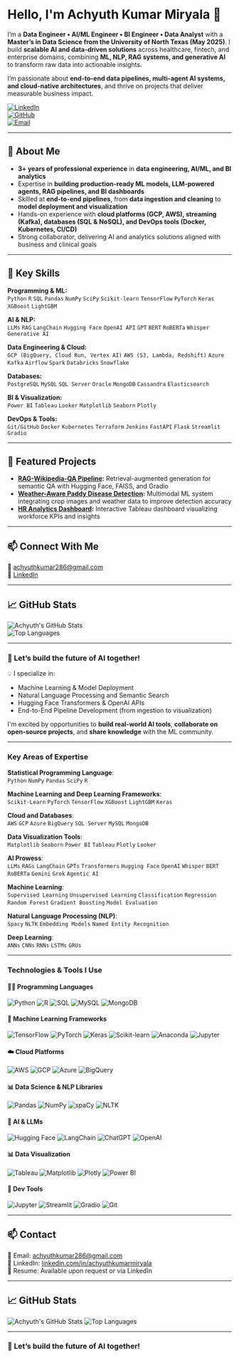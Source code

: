 # Hello, I'm Achyuth Kumar Miryala 👋

I’m a **Data Engineer • AI/ML Engineer • BI Engineer • Data Analyst** with a **Master’s in Data Science from the University of North Texas (May 2025)**. I build **scalable AI and data-driven solutions** across healthcare, fintech, and enterprise domains, combining **ML, NLP, RAG systems, and generative AI** to transform raw data into actionable insights.

I’m passionate about **end-to-end data pipelines, multi-agent AI systems, and cloud-native architectures**, and thrive on projects that deliver measurable business impact.

[![LinkedIn](https://img.shields.io/badge/LinkedIn-0077B5?style=flat-square&logo=linkedin&logoColor=white)](https://www.linkedin.com/in/achyuthkumarmiryala/)  
[![GitHub](https://img.shields.io/badge/GitHub-000000?style=flat-square&logo=github&logoColor=white)](https://github.com/achyuthkumarmiryala)  
[![Email](https://img.shields.io/badge/Email-D14836?style=flat-square&logo=gmail&logoColor=white)](mailto:achyuthkumar286@gmail.com)  

---

## 🧠 About Me

- **3+ years of professional experience** in **data engineering, AI/ML, and BI analytics**  
- Expertise in **building production-ready ML models, LLM-powered agents, RAG pipelines, and BI dashboards**  
- Skilled at **end-to-end pipelines**, from **data ingestion and cleaning** to **model deployment and visualization**  
- Hands-on experience with **cloud platforms (GCP, AWS), streaming (Kafka), databases (SQL & NoSQL), and DevOps tools (Docker, Kubernetes, CI/CD)**  
- Strong collaborator, delivering AI and analytics solutions aligned with business and clinical goals  

---

## 🔧 Key Skills

**Programming & ML:**  
`Python` `R` `SQL` `Pandas` `NumPy` `SciPy` `Scikit-learn` `TensorFlow` `PyTorch` `Keras` `XGBoost` `LightGBM`  

**AI & NLP:**  
`LLMs` `RAG` `LangChain` `Hugging Face` `OpenAI API` `GPT` `BERT` `RoBERTa` `Whisper` `Generative AI`  

**Data Engineering & Cloud:**  
`GCP (BigQuery, Cloud Run, Vertex AI)` `AWS (S3, Lambda, Redshift)` `Azure` `Kafka` `Airflow` `Spark` `Databricks` `Snowflake`  

**Databases:**  
`PostgreSQL` `MySQL` `SQL Server` `Oracle` `MongoDB` `Cassandra` `Elasticsearch`  

**BI & Visualization:**  
`Power BI` `Tableau` `Looker` `Matplotlib` `Seaborn` `Plotly`  

**DevOps & Tools:**  
`Git/GitHub` `Docker` `Kubernetes` `Terraform` `Jenkins` `FastAPI` `Flask` `Streamlit` `Gradio`  

---

## 📂 Featured Projects

- **[RAG-Wikipedia-QA Pipeline](https://github.com/achyuthkumarmiryala/Wikipedia-RAG-QA):** Retrieval-augmented generation for semantic QA with Hugging Face, FAISS, and Gradio  
- **[Weather-Aware Paddy Disease Detection](https://github.com/achyuthkumarmiryala/Weather-aware-paddy-Disease-Detection):** Multimodal ML system integrating crop images and weather data to improve detection accuracy  
- **[HR Analytics Dashboard](https://github.com/achyuthkumarmiryala/HR-Analytics-Dashboard):** Interactive Tableau dashboard visualizing workforce KPIs and insights  

---

## 📫 Connect With Me

📧 [achyuthkumar286@gmail.com](mailto:achyuthkumar286@gmail.com)  
🔗 [LinkedIn](https://www.linkedin.com/in/achyuthkumarmiryala/)  

---

## 📈 GitHub Stats

![Achyuth's GitHub Stats](https://github-readme-stats.vercel.app/api?username=achyuthkumarmiryala&show_icons=true&theme=dark)  
![Top Languages](https://github-readme-stats.vercel.app/api/top-langs/?username=achyuthkumarmiryala&layout=compact&theme=dark)  

---

### 🚀 Let’s build the future of AI together!



💡 I specialize in:

- Machine Learning & Model Deployment  
- Natural Language Processing and Semantic Search  
- Hugging Face Transformers & OpenAI APIs  
- End-to-End Pipeline Development (from ingestion to visualization)

I'm excited by opportunities to **build real-world AI tools**, **collaborate on open-source projects**, and **share knowledge** with the ML community.

---

### Key Areas of Expertise

**Statistical Programming Language**:  
`Python` `NumPy` `Pandas` `SciPy` `R`

**Machine Learning and Deep Learning Frameworks**:  
`Scikit-Learn` `PyTorch` `TensorFlow` `XGBoost` `LightGBM` `Keras`

**Cloud and Databases**:  
`AWS` `GCP` `Azure` `BigQuery` `SQL Server` `MySQL` `MongoDB`

**Data Visualization Tools**:  
`Matplotlib` `Seaborn` `Power BI` `Tableau` `Plotly` `Looker`

**AI Prowess**:  
`LLMs` `RAGs` `LangChain` `GPTs` `Transformers` `Hugging Face` `OpenAI` `Whisper` `BERT` `RoBERTa` `Gemini` `Grok` `Agentic AI`

**Machine Learning**:  
`Supervised Learning` `Unsupervised Learning` `Classification` `Regression`  
`Random Forest` `Gradient Boosting` `Model Evaluation`

**Natural Language Processing (NLP)**:  
`Spacy` `NLTK` `Embedding Models` `Named Entity Recognition`

**Deep Learning**:  
`ANNs` `CNNs` `RNNs` `LSTMs` `GRUs`

---

### Technologies & Tools I Use

#### 👨‍💻 Programming Languages
![Python](https://img.shields.io/badge/Python-blue?logo=python&logoColor=white)
![R](https://img.shields.io/badge/R-276DC3?logo=r&logoColor=white)
![SQL](https://img.shields.io/badge/SQL-003B57?logo=sqlite&logoColor=white)
![MySQL](https://img.shields.io/badge/MySQL-00758F?logo=mysql&logoColor=white)
![MongoDB](https://img.shields.io/badge/MongoDB-4DB33D?logo=mongodb&logoColor=white)

#### 🤖 Machine Learning Frameworks
![TensorFlow](https://img.shields.io/badge/TensorFlow-FF6F00?logo=tensorflow&logoColor=white)
![PyTorch](https://img.shields.io/badge/PyTorch-EE4C2C?logo=pytorch&logoColor=white)
![Keras](https://img.shields.io/badge/Keras-D00000?logo=keras&logoColor=white)
![Scikit-learn](https://img.shields.io/badge/Scikit--learn-F7931E?logo=scikit-learn&logoColor=white)
![Anaconda](https://img.shields.io/badge/Anaconda-44A833?logo=anaconda&logoColor=white)
![Jupyter](https://img.shields.io/badge/Jupyter-F37626?logo=jupyter&logoColor=white)

#### ☁️ Cloud Platforms
![AWS](https://img.shields.io/badge/AWS-232F3E?logo=amazon-aws&logoColor=white)
![GCP](https://img.shields.io/badge/GCP-4285F4?logo=googlecloud&logoColor=white)
![Azure](https://img.shields.io/badge/Azure-0089D6?logo=microsoft-azure&logoColor=white)
![BigQuery](https://img.shields.io/badge/BigQuery-669DF6?logo=googlecloud&logoColor=white)

#### 📊 Data Science & NLP Libraries
![Pandas](https://img.shields.io/badge/Pandas-150458?logo=pandas&logoColor=white)
![NumPy](https://img.shields.io/badge/NumPy-013243?logo=numpy&logoColor=white)
![spaCy](https://img.shields.io/badge/spaCy-09A3D5?logo=spacy&logoColor=white)
![NLTK](https://img.shields.io/badge/NLTK-ED9C28?logo=nltk&logoColor=white)

#### 🤖 AI & LLMs
![Hugging Face](https://img.shields.io/badge/HuggingFace-FFD21F?logo=huggingface&logoColor=black)
![LangChain](https://img.shields.io/badge/LangChain-00B8A9?logo=data&logoColor=white)
![ChatGPT](https://img.shields.io/badge/ChatGPT-10A37F?logo=openai&logoColor=white)
![OpenAI](https://img.shields.io/badge/OpenAI-412991?logo=openai&logoColor=white)

#### 📊 Data Visualization
![Tableau](https://img.shields.io/badge/Tableau-E97627?logo=tableau&logoColor=white)
![Matplotlib](https://img.shields.io/badge/Matplotlib-3776AB?logo=matplotlib&logoColor=white)
![Plotly](https://img.shields.io/badge/Plotly-3F4F75?logo=plotly&logoColor=white)
![Power BI](https://img.shields.io/badge/Power%20BI-F2C811?logo=powerbi&logoColor=black)

#### 🧪 Dev Tools
![Jupyter](https://img.shields.io/badge/Jupyter-F37626?logo=jupyter&logoColor=white)
![Streamlit](https://img.shields.io/badge/Streamlit-FF4B4B?logo=streamlit&logoColor=white)
![Gradio](https://img.shields.io/badge/Gradio-171717?logo=gradio&logoColor=white)
![Git](https://img.shields.io/badge/Git-F05032?logo=git&logoColor=white)

---

## 📫 Contact

📧 Email: [achyuthkumar286@gmail.com](mailto:achyuthkumar286@gmail.com)  
🔗 LinkedIn: [linkedin.com/in/achyuthkumarmiryala](https://www.linkedin.com/in/achyuthkumarmiryala/)  
📂 Resume: Available upon request or via LinkedIn

---

## 📈 GitHub Stats

![Achyuth's GitHub Stats](https://github-readme-stats.vercel.app/api?username=achyuthkumarmiryala&show_icons=true&theme=dark)
![Top Languages](https://github-readme-stats.vercel.app/api/top-langs/?username=achyuthkumarmiryala&layout=compact&theme=dark)

---

### 🚀 Let’s build the future of AI together!
